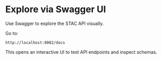 # Explore via Swagger UI

Use Swagger to explore the STAC API visually.

Go to:

```
http://localhost:8082/docs
```

This opens an interactive UI to test API endpoints and inspect schemas.
